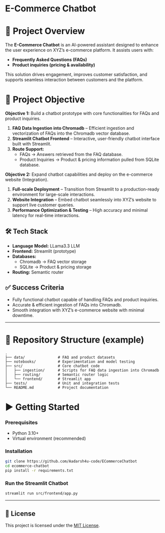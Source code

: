 # E-Commerce Chatbot

# 📝 Project Overview
The **E-Commerce Chatbot** is an AI-powered assistant designed to enhance the user experience on XYZ’s e-commerce platform. It assists users with:
- **Frequently Asked Questions (FAQs)**
- **Product inquiries (pricing & availability)**

This solution drives engagement, improves customer satisfaction, and supports seamless interaction between customers and the platform.



# 🚀 Project Objective

**Objective 1:** Build a chatbot prototype with core functionalities for FAQs and product inquiries.

1. **FAQ Data Ingestion into Chromadb** – Efficient ingestion and vectorization of FAQs into the Chromadb vector database.
2. **Streamlit Chatbot Frontend** – Interactive, user-friendly chatbot interface built with Streamlit.
3. **Route Support:**
   - FAQs → Answers retrieved from the FAQ database.
   - Product Inquiries → Product & pricing information pulled from SQLite database.


**Objective 2:** Expand chatbot capabilities and deploy on the e-commerce website (Integration).

1. **Full-scale Deployment** – Transition from Streamlit to a production-ready environment for large-scale interactions.
2. **Website Integration** – Embed chatbot seamlessly into XYZ’s website to support live customer queries.
3. **Performance Optimization & Testing** – High accuracy and minimal latency for real-time interactions.


## 🛠️ Tech Stack
- **Language Model:** LLama3.3 LLM
- **Frontend:** Streamlit (prototype)
- **Databases:**
  - Chromadb → FAQ vector storage
  - SQLite → Product & pricing storage
- **Routing:** Semantic router


## ✅ Success Criteria
- Fully functional chatbot capable of handling FAQs and product inquiries.
- Accurate & efficient ingestion of FAQs into Chromadb.
- Smooth integration with XYZ’s e-commerce website with minimal downtime.

---

# 📂 Repository Structure (example)
```
.
├── data/               # FAQ and product datasets
├── notebooks/          # Experimentation and model testing
├── src/                # Core chatbot code
│   ├── ingestion/      # Scripts for FAQ data ingestion into Chromadb
│   ├── routing/        # Semantic router logic
│   └── frontend/       # Streamlit app
├── tests/              # Unit and integration tests
└── README.md           # Project documentation
```


# ▶️ Getting Started

### Prerequisites
- Python 3.10+
- Virtual environment (recommended)

### Installation
```bash
git clone https://github.com/Aadarsh4u-code/ECommerceChatbot
cd ecommerce-chatbot
pip install -r requirements.txt
```

### Run the Streamlit Chatbot
```bash
streamlit run src/frontend/app.py
```
---

## 📜 License
This project is licensed under the [MIT License](LICENSE).
